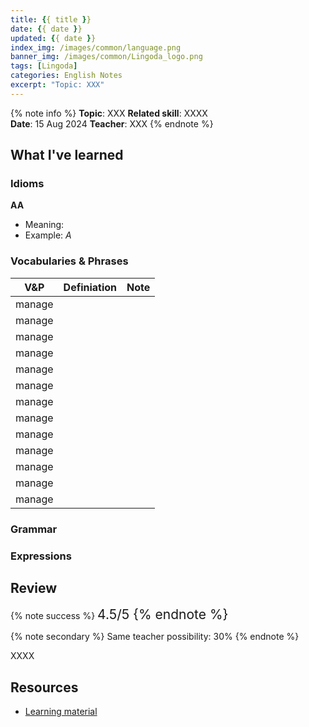 ```yaml
---
title: {{ title }}
date: {{ date }}
updated: {{ date }}
index_img: /images/common/language.png
banner_img: /images/common/Lingoda_logo.png
tags: [Lingoda]
categories: English Notes
excerpt: "Topic: XXX"
---
```


{% note info %}
**Topic**: XXX
**Related skill**: XXXX  
**Date**: 15 Aug 2024
**Teacher**: XXX
{% endnote %}

## What I've learned

### Idioms
**AA**
- Meaning: 
- Example: *A*

### Vocabularies & Phrases

|  V&P   | Definiation | Note  |
| :----: | :---------: | :---: |
| manage |             |       |
| manage |             |       |
| manage |             |       |
| manage |             |       |
| manage |             |       |
| manage |             |       |
| manage |             |       |
| manage |             |       |
| manage |             |       |
| manage |             |       |
| manage |             |       |
| manage |             |       |
| manage |             |       |

### Grammar


### Expressions


## Review

{% note success %}
<span style="font-size:1.5em;">
4.5/5
<span>
{% endnote %}

{% note secondary %}
<span style="font-size:1em;">
Same teacher possibility: 30%
<span>
{% endnote %}

XXXX

## Resources
- [Learning material]()
